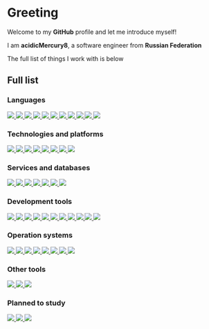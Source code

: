 # Greeting

Welcome to my __GitHub__ profile and let me introduce myself!

I am __acidicMercury8__, a software engineer from __Russian Federation__

The full list of things I work with is below

## Full list

### Languages

<a href="https://learn.microsoft.com/en-us/dotnet/csharp/">
  <img src="https://img.shields.io/badge/C%23_-%23239120.svg?&style=flat&logo=c%20sharp&logoColor=white" />
</a>
<a href="https://learn.microsoft.com/en-us/dotnet/visual-basic/">
  <img src="https://img.shields.io/badge/Visual_Basic-%23512BD4.svg?&style=flat&logo=dotnet&logoColor=white" />
</a>
<a href="https://isocpp.org/">
  <img src="https://img.shields.io/badge/C%2B%2B-%2300599C.svg?&style=flat&logo=c%2B%2B&logoColor=white" />
</a>
<a href="https://www.open-std.org/jtc1/sc22/wg14/">
  <img src="https://img.shields.io/badge/C-%23A8B9CC.svg?&style=flat&logo=c&logoColor=black" />
</a>

<a href="https://www.lua.org/">
  <img src="https://img.shields.io/badge/Lua-%232C2D72.svg?&style=flat&logo=lua&logoColor=white" />
</a>
<a href="https://learn.microsoft.com/en-us/powershell/">
  <img src="https://img.shields.io/badge/PowerShell-%235391FE.svg?&style=flat&logo=powershell&logoColor=white" />
</a>
<a href="https://www.gnu.org/software/bash/">
  <img src="https://img.shields.io/badge/Bash-%234EAA25.svg?&style=flat&logo=gnu%20bash&logoColor=white" />
</a>
<a href="https://learn.microsoft.com/en-us/windows/console/">
  <img src="https://img.shields.io/badge/Windows%20Console-%234D4D4D.svg?&style=flat&logo=windows%20terminal&logoColor=white" />
</a>

<a href="https://learn.microsoft.com/en-us/dotnet/desktop/wpf/xaml/">
  <img src="https://img.shields.io/badge/XAML-%230C54C2.svg?&style=flat&logo=xaml&logoColor=white" />
</a>
<a href="https://www.json.org/json-en.html">
  <img src="https://img.shields.io/badge/JSON-%23000000.svg?&style=flat&logo=json&logoColor=white" />
</a>
<a href="https://daringfireball.net/projects/markdown/">
  <img src="https://img.shields.io/badge/Markdown-%23000000.svg?&style=flat&logo=markdown&logoColor=white" />
</a>

### Technologies and platforms

<a href="https://learn.microsoft.com/en-us/dotnet/">
  <img src="https://img.shields.io/badge/.NET-%23512BD4.svg?&style=flat&logo=dotnet&logoColor=white" />
</a>
<a href="https://learn.microsoft.com/en-us/dotnet/desktop/winforms/">
  <img src="https://img.shields.io/badge/Windows_Forms-%23512BD4.svg?&style=flat&logo=dotnet&logoColor=white" />
</a>
<a href="https://learn.microsoft.com/en-us/dotnet/desktop/wpf/">
  <img src="https://img.shields.io/badge/WPF-%23512BD4.svg?&style=flat&logo=dotnet&logoColor=white" />
</a>
<a href="https://swagger.io/">
  <img src="https://img.shields.io/badge/Swagger-%2385EA2D.svg?&style=flat&logo=swagger&logoColor=black" />
</a>
<a href="https://nodejs.org/en/">
  <img src="https://img.shields.io/badge/Node.js-%23339933.svg?&style=flat&logo=node.js&logoColor=white" />
</a>

<a href="https://www.docker.com/">
  <img src="https://img.shields.io/badge/Docker-%232496ED.svg?&style=flat&logo=docker&logoColor=white" />
</a>
<a href="https://kubernetes.io/">
  <img src="https://img.shields.io/badge/Kubernetes-%23326CE5.svg?&style=flat&logo=kubernetes&logoColor=white" />
</a>
<a href="https://helm.sh/">
  <img src="https://img.shields.io/badge/Helm-%230F1689.svg?&style=flat&logo=helm&logoColor=white" />
</a>

### Services and databases

<a href="https://github.com/">
  <img src="https://img.shields.io/badge/GitHub-%23181717.svg?&style=flat&logo=github&logoColor=white" />
</a>
<a href="https://gitlab.com/">
  <img src="https://img.shields.io/badge/GitLab-%23FCA121.svg?&style=flat&logo=gitlab&logoColor=black" />
</a>
<a href="https://bitbucket.org/">
  <img src="https://img.shields.io/badge/Bitbucket-%230052CC.svg?&style=flat&logo=bitbucket&logoColor=white" />
</a>
<a href="https://gitea.io/">
  <img src="https://img.shields.io/badge/Gitea-%23609926.svg?&style=flat&logo=gitea&logoColor=white" />
</a>

<a href="https://learn.microsoft.com/en-us/sql/">
  <img src="https://img.shields.io/badge/Microsoft%20SQL%20Server-%23CC2927.svg?&style=flat&logo=microsoft%20sql%20server&logoColor=white" />
</a>
<a href="https://www.sqlite.org/">
  <img src="https://img.shields.io/badge/SQLite-%23003B57.svg?&style=flat&logo=sqlite&logoColor=white" />
</a>

<a href="https://github.com/features/actions/">
  <img src="https://img.shields.io/badge/GitHub%20Actions-%232088FF.svg?&style=flat&logo=github%20actions&logoColor=white" />
</a>

### Development tools

<a href="https://git-scm.com/">
  <img src="https://img.shields.io/badge/Git-%23F05032.svg?&style=flat&logo=git&logoColor=white" />
</a>
<a href="https://git-lfs.github.com/">
  <img src="https://img.shields.io/badge/Git%20LFS-%23F64935.svg?&style=flat&logo=git%20lfs&logoColor=white" />
</a>
<a href="https://www.mercurial-scm.org/">
  <img src="https://img.shields.io/badge/Mercurial-%23999999.svg?&style=flat&logo=git&logoColor=white" />
</a>
<a href="https://subversion.apache.org/">
  <img src="https://img.shields.io/badge/Subversion-%23809CC9.svg?&style=flat&logo=subversion&logoColor=white" />
</a>
<a href="https://www.fossil-scm.org/">
  <img src="https://img.shields.io/badge/Fossil-%23548294.svg?&style=flat&logo=fossil%20scm&logoColor=white" />
</a>

<a href="https://visualstudio.microsoft.com/">
  <img src="https://img.shields.io/badge/Visual%20Studio-%235C2D91.svg?&style=flat&logo=visual%20studio&logoColor=white" />
</a>
<a href="https://code.visualstudio.com/">
  <img src="https://img.shields.io/badge/Visual%20Studio%20Code-%23007ACC.svg?&style=flat&logo=visual%20studio%20code&logoColor=white" />
</a>
<a href="https://www.jetbrains.com/rider/">
  <img src="https://img.shields.io/badge/Rider-%23000000.svg?&style=flat&logo=rider&logoColor=white" />
</a href>
<a href="https://www.nuget.org/">
  <img src="https://img.shields.io/badge/NuGet-%23004880.svg?&style=flat&logo=nuget&logoColor=white" />
</a>

<a href="https://www.postman.com/">
  <img src="https://img.shields.io/badge/Postman-%23FF6C37.svg?&style=flat&logo=postman&logoColor=white" />
</a>
<a href="https://developer.android.com/studio/">
  <img src="https://img.shields.io/badge/Android%20Studio-%233DDC84.svg?&style=flat&logo=android%20studio&logoColor=black" />
</a>

### Operation systems

<a href="https://en.wikipedia.org/wiki/Windows_11">
  <img src="https://img.shields.io/badge/Windows_11-%230079d5.svg?&style=flat&logo=Windows%2011&logoColor=white" />
</a>
<a href="https://en.wikipedia.org/wiki/Windows_10">
  <img src="https://img.shields.io/badge/Windows_10-%230078D6.svg?&style=flat&logo=windows&logoColor=white" />
</a>
<a href="https://en.wikipedia.org/wiki/Windows_XP">
  <img src="https://img.shields.io/badge/Windows%20XP-%23003399.svg?&style=flat&logo=windows%20xp&logoColor=white" />
</a>

<a href="https://www.gnu.org/">
  <img src="https://img.shields.io/badge/GNU-%23A42E2B.svg?&style=flat&logo=gnu&logoColor=white" />
</a>
<a href="https://kernel.org/">
  <img src="https://img.shields.io/badge/Linux-%23FCC624.svg?&style=flat&logo=linux&logoColor=black" />
</a>
<a href="https://ubuntu.com/">
  <img src="https://img.shields.io/badge/Ubuntu-%23E95420.svg?&style=flat&logo=ubuntu&logoColor=white" />
</a>
<a href="https://manjaro.org/">
  <img src="https://img.shields.io/badge/Manjaro-%2335BF5C.svg?&style=flat&logo=manjaro&logoColor=white" />
</a>

<a href="https://www.android.com/intl/en_us/">
  <img src="https://img.shields.io/badge/Android-%233DDC84.svg?&style=flat&logo=android&logoColor=black" />
</a>

### Other tools

<a href="https://www.mozilla.org/en-US/firefox/">
  <img src="https://img.shields.io/badge/Firefox-%23FF7139.svg?&style=flat&logo=firefox%20browser&logoColor=white" />
</a>
<a href="https://darkreader.org/">
  <img src="https://img.shields.io/badge/Dark%20Reader-%23141E24.svg?&style=flat&logo=dark%20reader&logoColor=white" />
</a>
<a href="https://www.virtualbox.org/">
  <img src="https://img.shields.io/badge/VirtualBox-%23183A61.svg?&style=flat&logo=virtualbox&logoColor=white" />
</a>

### Planned to study

<a href="https://learn.microsoft.com/en-us/xamarin/">
  <img src="https://img.shields.io/badge/Xamarin-%233498DB.svg?&style=flat&logo=xamarin&logoColor=white" />
</a>
<a href="https://learn.microsoft.com/en-us/dotnet/maui/">
  <img src="https://img.shields.io/badge/.NET_MAUI-%233498DB.svg?&style=flat&logo=xamarin&logoColor=white" />
</a>
<a href="https://www.haskell.org/">
  <img src="https://img.shields.io/badge/Haskell-%235D4F85.svg?&style=flat&logo=haskell&logoColor=white" />
</a>
